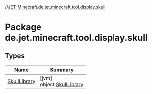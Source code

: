 //[JET-Minecraft](../../index.md)/[de.jet.minecraft.tool.display.skull](index.md)

# Package de.jet.minecraft.tool.display.skull

## Types

| Name | Summary |
|---|---|
| [SkullLibrary](-skull-library/index.md) | [jvm]<br>object [SkullLibrary](-skull-library/index.md) |
